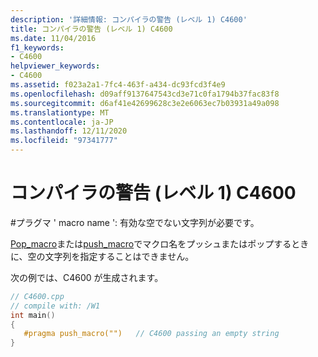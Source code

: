 ```yaml
---
description: '詳細情報: コンパイラの警告 (レベル 1) C4600'
title: コンパイラの警告 (レベル 1) C4600
ms.date: 11/04/2016
f1_keywords:
- C4600
helpviewer_keywords:
- C4600
ms.assetid: f023a2a1-7fc4-463f-a434-dc93fcd3f4e9
ms.openlocfilehash: d09aff9137647543cd3e71c0fa1794b37fac83f8
ms.sourcegitcommit: d6af41e42699628c3e2e6063ec7b03931a49a098
ms.translationtype: MT
ms.contentlocale: ja-JP
ms.lasthandoff: 12/11/2020
ms.locfileid: "97341777"
---
```

# <a name="compiler-warning-level-1-c4600"></a>コンパイラの警告 (レベル 1) C4600

\#プラグマ ' macro name ': 有効な空でない文字列が必要です。

[Pop_macro](../../preprocessor/pop-macro.md)または[push_macro](../../preprocessor/push-macro.md)でマクロ名をプッシュまたはポップするときに、空の文字列を指定することはできません。

次の例では、C4600 が生成されます。

```cpp
// C4600.cpp
// compile with: /W1
int main()
{
   #pragma push_macro("")   // C4600 passing an empty string
}
```
